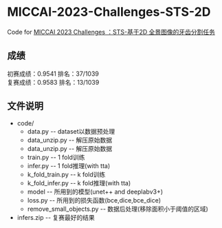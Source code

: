 # MICCAI-2023-Challenges-STS-2D
Code for [MICCAI 2023 Challenges ：STS-基于2D 全景图像的牙齿分割任务](https://tianchi.aliyun.com/competition/entrance/532086/introduction?spm=a2c22.12281925.0.0.6c757137vqp2w7)       

## 成绩
初赛成绩：0.9541  排名：37/1039      
复赛成绩：0.9583  排名：13/1039

## 文件说明        
- code/    
  - data.py -- dataset以数据预处理 
  - data_unzip.py -- 解压原始数据 
  - data_unzip.py -- 解压原始数据    
  - train.py -- 1 fold训练    
  - infer.py -- 1 fold推理(with tta)    
  - k_fold_train.py -- k fold训练    
  - k_fold_infer.py -- k fold推理(with tta)    
  - model -- 所用到的模型(unet++ and deeplabv3+)    
  - loss.py -- 所用到的损失函数(bce,dice,bce_dice)    
  - remove_small_objects.py -- 数据后处理(移除面积小于阈值的区域)    
- infers.zip -- 复赛最好的结果
